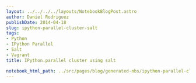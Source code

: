 ```yaml
---
layout: ../../../../layouts/NotebookBlogPost.astro
author: Daniel Rodriguez
publishDate: 2014-04-18
slug: ipython-parallel-cluster-salt
tags:
- Python
- IPython Parallel
- Salt
- Vagrant
title: IPython.parallel cluster using salt

notebook_html_path: ../src/pages/blog/generated-nbs/ipython-parallel-cluster-salt.html
---
```


